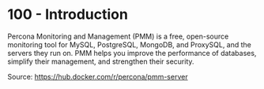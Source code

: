 # 100 - Introduction

Percona Monitoring and Management (PMM) is a free, open-source monitoring tool for MySQL, PostgreSQL, MongoDB, and ProxySQL, and the servers they run on. PMM helps you improve the performance of databases, simplify their management, and strengthen their security.

Source: https://hub.docker.com/r/percona/pmm-server
